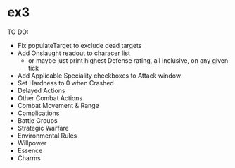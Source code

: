 ex3
===
TO DO:
- Fix populateTarget to exclude dead targets
- Add Onslaught readout to characer list
  - or maybe just print highest Defense rating, all inclusive, on any given tick
- Add Applicable Speciality checkboxes to Attack window
- Set Hardness to 0 when Crashed
- Delayed Actions
- Other Combat Actions
- Combat Movement & Range
- Complications
- Battle Groups
- Strategic Warfare
- Environmental Rules
- Willpower
- Essence
- Charms